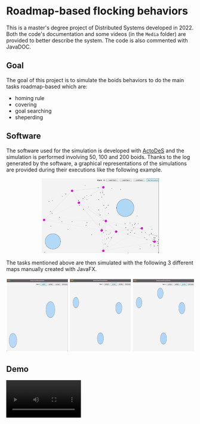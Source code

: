 # Roadmap-based flocking behaviors
This is a master's degree project of Distributed Systems developed in 2022. <br />
Both the code's documentation and some videos (in the `Media` folder) are provided to better describe the system.
The code is also commented with JavaDOC.
## Goal
The goal of this project is to simulate the boids behaviors to do the main tasks roadmap-based which are:
- homing rule
- covering
- goal searching
- sheperding
## Software
The software used for the simulation is developed with [ActoDeS](https://www.matec-conferences.org/articles/matecconf/abs/2016/39/matecconf_cscc2016_04043/matecconf_cscc2016_04043.html) and the simulation is performed involving 50, 100 and 200 boids. 
Thanks to the log generated by the software, a graphical representations of the simulations are provided during their executions like the following example.
<p align="center">
<img height="200" src="./example.png">
</p>
The tasks mentioned above are then simulated with the following 3 different maps manually created with JavaFX.
<p align="center">
<img height="200" src="./maps.png">
</p>

## Demo
<video src='https://user-images.githubusercontent.com/22591922/200111910-8ede6c41-cc83-42fd-9617-8cc5d7a8f51d.mov' width=200></video>




